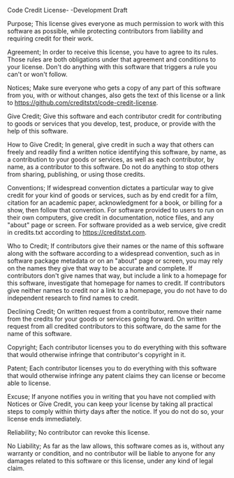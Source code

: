 Code Credit License-
-Development Draft

Purpose; 
This license gives everyone as much permission to work with this software as possible, while protecting contributors from liability and requiring credit for their work.

Agreement; 
In order to receive this license, you have to agree to its rules. Those rules are both obligations under that agreement and conditions to your license. Don't do anything with this software that triggers a rule you can't or won't follow.

Notices; 
Make sure everyone who gets a copy of any part of this software from you, with or without changes, also gets the text of this license or a link to https://github.com/creditstxt/code-credit-license.

Give Credit; 
Give this software and each contributor credit for contributing to goods or services that you develop, test, produce, or provide with the help of this software.

How to Give Credit; 
In general, give credit in such a way that others can freely and readily find a written notice identifying this software, by name, as a contribution to your goods or services, as well as each contributor, by name, as a contributor to this software. Do not do anything to stop others from sharing, publishing, or using those credits.

Conventions; 
If widespread convention dictates a particular way to give credit for your kind of goods or services, such as by end credit for a film, citation for an academic paper, acknowledgment for a book, or billing for a show, then follow that convention. For software provided to users to run on their own computers, give credit in documentation, notice files, and any "about" page or screen. For software provided as a web service, give credit in credits.txt according to https://creditstxt.com.

Who to Credit; 
If contributors give their names or the name of this software along with the software according to a widespread convention, such as in software package metadata or on an "about" page or screen, you may rely on the names they give that way to be accurate and complete. If contributors don't give names that way, but include a link to a homepage for this software, investigate that homepage for names to credit. If contributors give neither names to credit nor a link to a homepage, you do not have to do independent research to find names to credit.

Declining Credit; 
On written request from a contributor, remove their name from the credits for your goods or services going forward. On written request from all credited contributors to this software, do the same for the name of this software.

Copyright; 
Each contributor licenses you to do everything with this software that would otherwise infringe that contributor's copyright in it.

Patent; 
Each contributor licenses you to do everything with this software that would otherwise infringe any patent claims they can license or become able to license.

Excuse; 
If anyone notifies you in writing that you have not complied with Notices or Give Credit, you can keep your license by taking all practical steps to comply within thirty days after the notice. If you do not do so, your license ends immediately.

Reliability; 
No contributor can revoke this license.

No Liability; 
As far as the law allows, this software comes as is, without any warranty or condition, and no contributor will be liable to anyone for any damages related to this software or this license, under any kind of legal claim.
